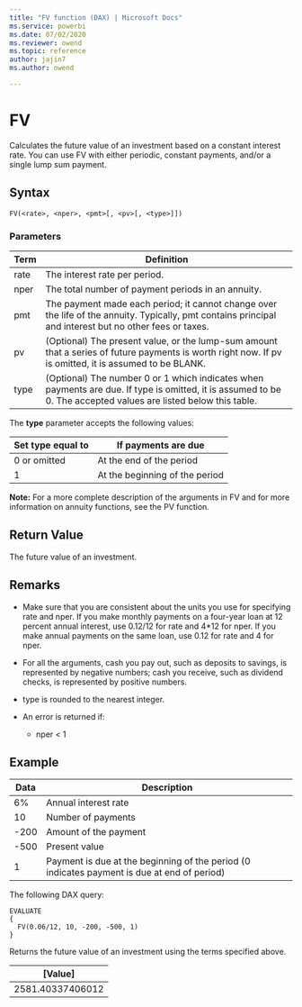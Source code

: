```yaml
---
title: "FV function (DAX) | Microsoft Docs"
ms.service: powerbi
ms.date: 07/02/2020
ms.reviewer: owend
ms.topic: reference
author: jajin7
ms.author: owend

---
```


# FV

Calculates the future value of an investment based on a constant interest rate. You can use FV with either periodic, constant payments, and/or a single lump sum payment.

## Syntax

```dax
FV(<rate>, <nper>, <pmt>[, <pv>[, <type>]])
```

### Parameters

|Term|Definition|  
|--------|--------------|  
|rate|The interest rate per period.|
|nper|The total number of payment periods in an annuity.|
|pmt|The payment made each period; it cannot change over the life of the annuity. Typically, pmt contains principal and interest but no other fees or taxes.|
|pv|(Optional) The present value, or the lump-sum amount that a series of future payments is worth right now. If pv is omitted, it is assumed to be BLANK.|
|type|(Optional) The number 0 or 1 which indicates when payments are due. If type is omitted, it is assumed to be 0. The accepted values are listed below this table.|

The **type** parameter accepts the following values:

| **Set type equal to** | **If payments are due**        |
| --------------------- | ------------------------------ |
| 0 or omitted          | At the end of the period       |
| 1                     | At the beginning of the period |

**Note:** For a more complete description of the arguments in FV and for more information on annuity functions, see the PV function.

## Return Value

The future value of an investment.

## Remarks

- Make sure that you are consistent about the units you use for specifying rate and nper. If you make monthly payments on a four-year loan at 12 percent annual interest, use 0.12/12 for rate and 4*12 for nper. If you make annual payments on the same loan, use 0.12 for rate and 4 for nper.

- For all the arguments, cash you pay out, such as deposits to savings, is represented by negative numbers; cash you receive, such as dividend checks, is represented by positive numbers.

- type is rounded to the nearest integer.

- An error is returned if:
  - nper < 1

## Example

| **Data** | **Description**                                                                             |
| -------- | ------------------------------------------------------------------------------------------- |
| 6%       | Annual interest rate                                                                        |
| 10       | Number of payments                                                                          |
| -200    | Amount of the payment                                                                       |
| -500    | Present value                                                                               |
| 1        | Payment is due at the beginning of the period (0 indicates payment is due at end of period) |

The following DAX query:

```dax
EVALUATE
{
  FV(0.06/12, 10, -200, -500, 1)
}
```

Returns the future value of an investment using the terms specified above.

| **[Value]**    |
| ---------------- |
| 2581.40337406012 |
